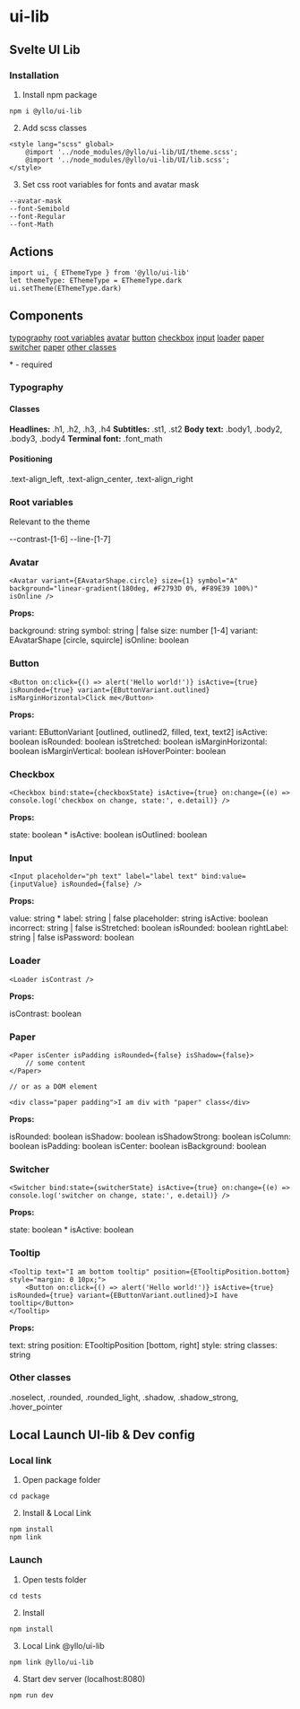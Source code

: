 # ui-lib

## Svelte UI Lib

### Installation

1. Install npm package

```
npm i @yllo/ui-lib
```

2. Add scss classes

```
<style lang="scss" global>
    @import '../node_modules/@yllo/ui-lib/UI/theme.scss';
    @import '../node_modules/@yllo/ui-lib/UI/lib.scss';
</style>
```

3. Set css root variables for fonts and avatar mask

```
--avatar-mask
--font-Semibold
--font-Regular
--font-Math
```

## Actions
```
import ui, { EThemeType } from '@yllo/ui-lib'
let themeType: EThemeType = EThemeType.dark
ui.setTheme(EThemeType.dark)
```

## Components

[typography](#typography)
[root variables](#root-variables)
[avatar](#avatar)
[button](#button)
[checkbox](#checkbox)
[input](#input)
[loader](#loader)
[paper](#paper)
[switcher](#switcher)
[paper](#paper)
[other classes](#other-classes)

\* - required

### Typography
#### Classes
**Headlines:** .h1, .h2, .h3, .h4
**Subtitles:** .st1, .st2
**Body text:** .body1, .body2, .body3, .body4
**Terminal font:** .font_math
#### Positioning
.text-align_left, .text-align_center, .text-align_right

### Root variables

Relevant to the theme

--contrast-[1-6]
--line-[1-7]

### Avatar
```
<Avatar variant={EAvatarShape.circle} size={1} symbol="A" background="linear-gradient(180deg, #F2793D 0%, #F89E39 100%)" isOnline />
```
**Props:**

background: string
symbol: string | false
size: number [1-4]
variant: EAvatarShape [circle, squircle]
isOnline: boolean

### Button
```
<Button on:click={() => alert('Hello world!')} isActive={true} isRounded={true} variant={EButtonVariant.outlined} isMarginHorizontal>Click me</Button>
```
**Props:**

variant: EButtonVariant [outlined, outlined2, filled, text, text2]
isActive: boolean
isRounded: boolean
isStretched: boolean
isMarginHorizontal: boolean
isMarginVertical: boolean
isHoverPointer: boolean

### Checkbox
```
<Checkbox bind:state={checkboxState} isActive={true} on:change={(e) => console.log('checkbox on change, state:', e.detail)} />
```
**Props:**

state: boolean \*
isActive: boolean
isOutlined: boolean

### Input
```
<Input placeholder="ph text" label="label text" bind:value={inputValue} isRounded={false} />
```
**Props:**

value: string \*
label: string | false
placeholder: string
isActive: boolean
incorrect: string | false
isStretched: boolean
isRounded: boolean
rightLabel: string | false
isPassword: boolean

### Loader
```
<Loader isContrast />
```
**Props:**

isContrast: boolean

### Paper
```
<Paper isCenter isPadding isRounded={false} isShadow={false}>
	// some content
</Paper>

// or as a DOM element

<div class="paper padding">I am div with "paper" class</div>
```
**Props:**

isRounded: boolean
isShadow: boolean
isShadowStrong: boolean
isColumn: boolean
isPadding: boolean
isCenter: boolean
isBackground: boolean

### Switcher
```
<Switcher bind:state={switcherState} isActive={true} on:change={(e) => console.log('switcher on change, state:', e.detail)} />
```
**Props:**

state: boolean \*
isActive: boolean

### Tooltip
```
<Tooltip text="I am bottom tooltip" position={ETooltipPosition.bottom} style="margin: 0 10px;">
	<Button on:click={() => alert('Hello world!')} isActive={true} isRounded={true} variant={EButtonVariant.outlined}>I have tooltip</Button>
</Tooltip>
```
**Props:**

text: string
position: ETooltipPosition [bottom, right]
style: string
classes: string

### Other classes

.noselect, .rounded, .rounded_light, .shadow, .shadow_strong, .hover_pointer

## Local Launch UI-lib & Dev config

### Local link

1. Open package folder

```
cd package
```

2. Install & Local Link

```
npm install
npm link
```

### Launch

1. Open tests folder

```
cd tests
```

2. Install

```
npm install
```

3.  Local Link @yllo/ui-lib

```
npm link @yllo/ui-lib
```

4. Start dev server
   (localhost:8080)

```
npm run dev
```
